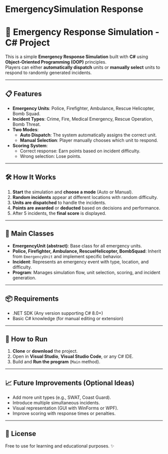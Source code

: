 # EmergencySimulation Response
# 🚨 Emergency Response Simulation - C# Project

This is a simple **Emergency Response Simulation** built with **C#** using **Object-Oriented Programming (OOP)** principles.  
Players can either **automatically dispatch** units or **manually select** units to respond to randomly generated incidents.

---

## 📋 Features

- **Emergency Units**: Police, Firefighter, Ambulance, Rescue Helicopter, Bomb Squad.
- **Incident Types**: Crime, Fire, Medical Emergency, Rescue Operation, Bomb Threat.
- **Two Modes**:
  - **Auto Dispatch**: The system automatically assigns the correct unit.
  - **Manual Selection**: Player manually chooses which unit to respond.
- **Scoring System**:
  - Correct response: Earn points based on incident difficulty.
  - Wrong selection: Lose points.

---

## 🛠 How It Works

1. **Start** the simulation and **choose a mode** (Auto or Manual).
2. **Random incidents** appear at different locations with random difficulty.
3. **Units are dispatched** to handle the incidents.
4. **Points are awarded** or **deducted** based on decisions and performance.
5. After 5 incidents, the **final score** is displayed.

---

## 🧱 Main Classes

- **EmergencyUnit (abstract)**: Base class for all emergency units.
- **Police, Firefighter, Ambulance, RescueHelicopter, BombSquad**: Inherit from `EmergencyUnit` and implement specific behavior.
- **Incident**: Represents an emergency event with type, location, and difficulty.
- **Program**: Manages simulation flow, unit selection, scoring, and incident generation.

---

## 📦 Requirements

- .NET SDK (Any version supporting C# 8.0+)
- Basic C# knowledge (for manual editing or extension)

---

## 🚀 How to Run

1. **Clone** or **download** the project.
2. Open in **Visual Studio**, **Visual Studio Code**, or any C# IDE.
3. Build and **Run the program** (`Main` method).

---

## 📈 Future Improvements (Optional Ideas)

- Add more unit types (e.g., SWAT, Coast Guard).
- Introduce multiple simultaneous incidents.
- Visual representation (GUI with WinForms or WPF).
- Improve scoring with response times or penalties.

---

## 📄 License

Free to use for learning and educational purposes. ✨

